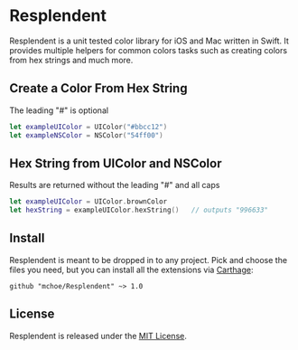 Resplendent
===========

Resplendent is a unit tested color library for iOS and Mac written in Swift. It provides multiple helpers for common colors tasks such as creating colors from hex strings and much more.


Create a Color From Hex String
------------------------------

The leading "#" is optional

```swift
let exampleUIColor = UIColor("#bbcc12")
let exampleNSColor = NSColor("54ff00")
```

Hex String from UIColor and NSColor
-----------------------------------

Results are returned without the leading "#" and all caps

```swift
let exampleUIColor = UIColor.brownColor
let hexString = exampleUIColor.hexString()   // outputs "996633"
```


Install
-------

Resplendent is meant to be dropped in to any project. Pick and choose the files you need, but you can install all the extensions via [Carthage](https://github.com/Carthage/Carthage):
	
	github "mchoe/Resplendent" ~> 1.0


License
-------

Resplendent is released under the [MIT License](https://github.com/mchoe/Resplendent/blob/master/LICENSE).